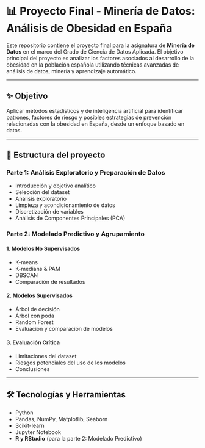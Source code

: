 # 📊 Proyecto Final - Minería de Datos: Análisis de Obesidad en España

Este repositorio contiene el proyecto final para la asignatura de **Minería de Datos** en el marco del Grado de Ciencia de Datos Aplicada. 
El objetivo principal del proyecto es analizar los factores asociados al desarrollo de la obesidad en la población española utilizando técnicas avanzadas de análisis de datos, minería y aprendizaje automático.

---

## ✨ Objetivo

Aplicar métodos estadísticos y de inteligencia artificial para identificar patrones, factores de riesgo y posibles estrategias de prevención relacionadas con la obesidad en España, desde un enfoque basado en datos.

---

## 🧭 Estructura del proyecto

### Parte 1: Análisis Exploratorio y Preparación de Datos

- Introducción y objetivo analítico  
- Selección del dataset  
- Análisis exploratorio  
- Limpieza y acondicionamiento de datos  
- Discretización de variables  
- Análisis de Componentes Principales (PCA)

### Parte 2: Modelado Predictivo y Agrupamiento

#### 1. Modelos No Supervisados

- K-means  
- K-medians & PAM  
- DBSCAN  
- Comparación de resultados

#### 2. Modelos Supervisados

- Árbol de decisión  
- Árbol con poda  
- Random Forest  
- Evaluación y comparación de modelos

#### 3. Evaluación Crítica

- Limitaciones del dataset  
- Riesgos potenciales del uso de los modelos  
- Conclusiones

---

## 🛠️ Tecnologías y Herramientas

- Python  
- Pandas, NumPy, Matplotlib, Seaborn  
- Scikit-learn  
- Jupyter Notebook  
- **R y RStudio** (para la parte 2: Modelado Predictivo)

